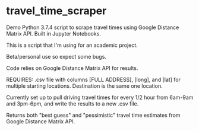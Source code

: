 # travel_time_scraper

Demo Python 3.7.4 script to scrape travel times using Google Distance Matrix API. Built in Jupyter Notebooks. 

This is a script that I'm using for an academic project. 

Beta/personal use so expect some bugs.

Code relies on Google Distance Matrix API for results.

REQUIRES: .csv file with columns [FULL ADDRESS], [long], and [lat] for multiple starting locations. Destination is the same one location. 

Currently set up to pull driving travel times for every 1/2 hour from 6am-9am and 3pm-6pm, and write the results to a new .csv file.

Returns both "best guess" and "pessimistic" travel time estimates from Google Distance Matrix API.

